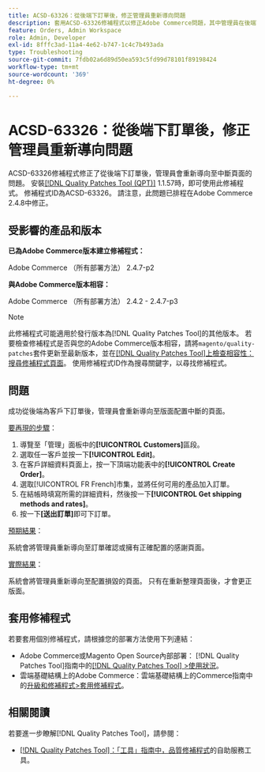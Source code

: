 ```yaml
---
title: ACSD-63326：從後端下訂單後，修正管理員重新導向問題
description: 套用ACSD-63326修補程式以修正Adobe Commerce問題，其中管理員在後端下訂單後會重新導向至中斷頁面。
feature: Orders, Admin Workspace
role: Admin, Developer
exl-id: 8fffc3ad-11a4-4e62-b747-1c4c7b493ada
type: Troubleshooting
source-git-commit: 7fdb02a6d89d50ea593c5fd99d78101f89198424
workflow-type: tm+mt
source-wordcount: '369'
ht-degree: 0%

---
```


# ACSD-63326：從後端下訂單後，修正管理員重新導向問題

ACSD-63326修補程式修正了從後端下訂單後，管理員會重新導向至中斷頁面的問題。 安裝[[!DNL Quality Patches Tool (QPT)]](/help/tools/quality-patches-tool/quality-patches-tool-to-self-serve-quality-patches.md) 1.1.57時，即可使用此修補程式。 修補程式ID為ACSD-63326。 請注意，此問題已排程在Adobe Commerce 2.4.8中修正。

## 受影響的產品和版本

**已為Adobe Commerce版本建立修補程式：**

Adobe Commerce （所有部署方法） 2.4.7-p2

**與Adobe Commerce版本相容：**

Adobe Commerce （所有部署方法） 2.4.2 - 2.4.7-p3

>[!NOTE]
>
>此修補程式可能適用於發行版本為[!DNL Quality Patches Tool]的其他版本。 若要檢查修補程式是否與您的Adobe Commerce版本相容，請將`magento/quality-patches`套件更新至最新版本，並在[[!DNL Quality Patches Tool]上檢查相容性：搜尋修補程式頁面](https://experienceleague.adobe.com/tools/commerce-quality-patches/index.html)。 使用修補程式ID作為搜尋關鍵字，以尋找修補程式。

## 問題

成功從後端為客戶下訂單後，管理員會重新導向至版面配置中斷的頁面。

<u>要再現的步驟</u>：

1. 導覽至「管理」面板中的&#x200B;**[!UICONTROL Customers]**&#x200B;區段。
1. 選取任一客戶並按一下&#x200B;**[!UICONTROL Edit]**。
1. 在客戶詳細資料頁面上，按一下頂端功能表中的&#x200B;**[!UICONTROL Create Order]**。
1. 選取[!UICONTROL FR French]市集，並將任何可用的產品加入訂單。
1. 在結帳時填寫所需的詳細資料，然後按一下&#x200B;**[!UICONTROL Get shipping methods and rates]**。
1. 按一下&#x200B;**[送出訂單]**&#x200B;即可下訂單。

<u>預期結果</u>：

系統會將管理員重新導向至訂單確認或擁有正確配置的感謝頁面。

<u>實際結果</u>：

系統會將管理員重新導向至配置損毀的頁面。 只有在重新整理頁面後，才會更正版面。

## 套用修補程式

若要套用個別修補程式，請根據您的部署方法使用下列連結：

* Adobe Commerce或Magento Open Source內部部署： [!DNL Quality Patches Tool]指南中的[[!DNL Quality Patches Tool] >使用狀況](/help/tools/quality-patches-tool/usage.md)。
* 雲端基礎結構上的Adobe Commerce：雲端基礎結構上的Commerce指南中的[升級和修補程式>套用修補程式](https://experienceleague.adobe.com/docs/commerce-cloud-service/user-guide/develop/upgrade/apply-patches.html)。


## 相關閱讀

若要進一步瞭解[!DNL Quality Patches Tool]，請參閱：

* [[!DNL Quality Patches Tool]：「工具」指南中，品質修補程式](/help/tools/quality-patches-tool/quality-patches-tool-to-self-serve-quality-patches.md)的自助服務工具。
